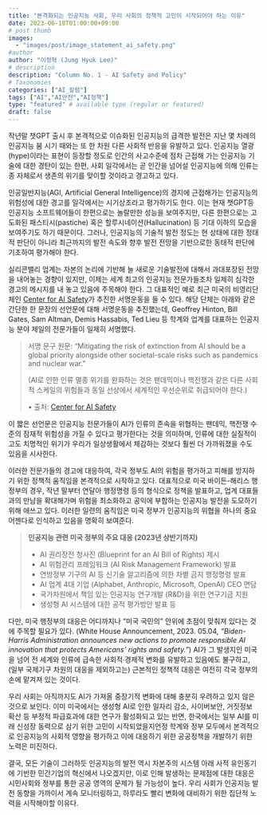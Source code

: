 ```yaml
---
title: "본격화되는 인공지능 사회, 우리 사회의 정책적 고민이 시작되어야 하는 이유"
date: 2023-06-18T01:00:00+09:00
# post thumb
images:
  - "images/post/image_statement_ai_safety.png"
#author
author: "이정혁 (Jung Hyuk Lee)"
# description
description: "Column No. 1 - AI Safety and Policy"
# Taxonomies
categories: ["AI_칼럼"]
tags: ["AI","AI안전","AI정책"]
type: "featured" # available type (regular or featured)
draft: false
---
```


작년말 챗GPT 출시 후 본격적으로 이슈화된 인공지능의 급격한 발전은 지난 몇 차례의 인공지능 붐 시기 때와는 또 한 차원 다른 사회적 반응을 유발하고 있다.  인공지능 열광(hype)이라는 표현이 등장할 정도로 인간의 사고수준에 점차 근접해 가는 인공지능 기술에 대한 경탄이 있는 한편, 사회 일각에서는 곧 인간을 넘어설 인공지능에 의해 인류는 종 자체로서 생존의 위기를 맞이할 것이라고 경고하고 있다.

인공일반지능(AGI, Artificial General Intelligence)의 경지에 근접해가는 인공지능의 위험성에 대한 경고를 일각에서는 시기상조라고 평가하기도 한다. 이는 현재 챗GPT등  인공지능 소프트웨어들이 한편으로는 놀랄만한 성능을 보여주지만, 다른 한편으로는 고도화된 패스티시(pastiche) 혹은 할루시네이션(Hallucination) 등 기대 이하의 모습을 보여주기도 하기 때문이다. 그러나, 인공지능의 기술적 발전 정도는 현 상태에 대한 정태적 판단이 아니라 최근까지의 발전 속도와 향후 발전 전망을 기반으로한 동태적 판단에 기초하여 평가해야 한다.

실리콘밸리 업계는 자본의 논리에 기반해 늘 새로운 기술발전에 대해서 과대포장된 전망을 내어놓는 경향이 있지만, 이제는 세계 최고의 인공지능 전문가들조차 일제히 심각한 경고의 메시지를 내 놓고 있음에 주목해야 한다. 그 대표적인 예로 최근 미국의 비영리단체인 [Center for AI Safety](https://www.safe.ai/)가 추진한 서명운동을 들 수 있다. 해당 단체는 아래와 같은 간단한 한 문장의 선언문에 대해 서명운동을 추진했는데, Geoffrey Hinton, Bill Gates, Sam Altman, Demis Hassabis, Ted Lieu 등 학계와 업계를 대표하는 인공지능 분야 제일의 전문가들이 일제히 서명했다.

> 서명 문구 원문: “Mitigating the risk of extinction from AI should be a global priority alongside other societal-scale risks such as pandemics and nuclear war.”
>
> (AI로 인한 인류 멸종 위기를 완화하는 것은 팬데믹이나 핵전쟁과 같은 다른 사회적 스케일의 위험들과 동일 선상에서 세계적인 우선순위로 취급되어야 한다.)
>
> • 출처: [Center for AI Safety](https://www.safe.ai/statement-on-ai-risk)

이 짧은 선언문은 인공지능 전문가들이 AI가 인류의 존속을 위협하는 팬데믹, 핵전쟁 수준의 잠재적 위험성을 가질 수 있다고 평가한다는 것을 의미하며, 인류에 대한 실질적이고도 치명적인 위기가 우리가 일상생활에서 체감하는 것보다 훨씬 더 가까워졌을 수도 있음을  시사한다.

이러한 전문가들의 경고에 대응하여, 각국 정부도 AI의 위험을 평가하고 피해를 방지하기 위한 정책적 움직임을 본격적으로 시작하고 있다. 대표적으로 미국 바이든-해리스 행정부의 경우, 작년 말부터  연달아 행정명령 등의 형식으로 정책을 발표하고, 업계 대표들과의 만남을 확대해가며 위험을 최소화하고 공익에 부합하는 인공지능 발전을 도모하기 위해 애쓰고 있다.  이러한 일련의 움직임은 미국 정부가 인공지능의 위협을 하나의 중요 어젠다로 인식하고 있음을 명확히 보여준다.

> **인공지능 관련 미국 정부의 주요 대응 (2023년 상반기까지)**
>
> - AI 권리장전 청사진 (Blueprint for an AI Bill of Rights) 제시
> - AI 위험관리 프레임워크 (AI Risk Management Framework) 발표
> - 연방정부 기구의 AI 등 신기술 알고리즘에 의한 차별 금지 행정명령 발표
> - AI 업계 4대 기업 (Alphabet, Anthropic, Microsoft, OpenAI) CEO 면담
> - 국가차원에서 책임 있는 인공지능 연구개발 (R&D)을 위한 연구기금 지원
> - 생성형 AI 시스템에 대한 공적 평가방안 발표 등  

다만, 미국 행정부의 대응은 어디까지나 “미국 국민의” 안위에 초점이 맞춰져 있다는 것에 주목할 필요가 있다. (White House Announcement, 2023. 05.04, *“Biden-Harris Administration announces new actions to promote responsible AI innovation that protects Americans’ rights and safety.”*) AI가 그 발생지인 미국을 넘어 전 세계와 인류에 급속한 사회적∙경제적 변화를 유발하고 있음에도 불구하고, (일부 국제기구 차원의 대응을 제외하고는) 근본적인 정책적 대응은 여전히 각국 정부의 손에 맡겨져 있는 것이다.

우리 사회는 아직까지도 AI가 가져올 중장기적 변화에 대해 충분히 우려하고 있지 않은 것으로 보인다. 이미 미국에서는 생성형 AI로 인한 일자리 감소, 사이버보안, 거짓정보 확산 등 부정적 파급효과에 대한 연구가 활성화되고 있는 반면, 한국에서는 일부 AI를 미래 신성장 동력으로 삼기 위한 고민이 시작되었을지언정 학계와 정부 모두에서 본격적으로 인공지능의 사회적 영향을 평가하고 이에 대응하기 위한 공공정책을 개발하기 위한 노력은 미진하다.

결국, 모든 기술이 그러하듯 인공지능의 발전 역시 자본주의 시스템 아래 사적 유인동기에 기반한 민간기업의 혁신에서 나오겠지만, 이로 인해 발생하는 문제점에 대한 대응은 시민사회와 정부를 통한 공공 영역의 문제가 될 가능성이 높다. 우리 사회가 인공지능 발전 동향을 가까이서 계속 모니터링하고, 하루라도 빨리 변화에 대비하기 위한 집단적 노력을 시작해야할 이유다.
